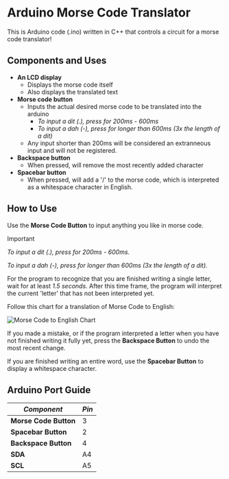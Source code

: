 # Arduino Morse Code Translator
This is Arduino code (.ino) written in C++ that controls a circuit for a morse code translator!

## Components and Uses
- **An LCD display**
  - Displays the morse code itself
  - Also displays the translated text
- **Morse code button**
  - Inputs the actual desired morse code to be translated into the arduino
    - _To input a dit (.), press for 200ms - 600ms_
    - _To input a dah (-), press for longer than 600ms (3x the length of a dit)_
  - Any input shorter than 200ms will be considered an extranneous input and will not be registered.
- **Backspace button**
  - When pressed, will remove the most recently added character
- **Spacebar button**
  - When pressed, will add a '/' to the morse code, which is interpreted as a whitespace character in English.

## How to Use
Use the **Morse Code Button** to input anything you like in morse code.

> [!IMPORTANT]
> _To input a dit (.), press for 200ms - 600ms._
> 
> _To input a dah (-), press for longer than 600ms (3x the length of a dit)._

For the program to recognize that you are finished writing a single letter, wait for at least _1.5 seconds_. After this time frame, the program will interpret the current 'letter' that has not been interpreted yet.

Follow this chart for a translation of Morse Code to English:

![Morse Code to English Chart](https://cdn.shopify.com/s/files/1/2223/4507/files/morse-chart_grande.png?v=1501447409)

If you made a mistake, or if the program interpreted a letter when you have not finished writing it fully yet, press the **Backspace Button** to undo the most recent change.

If you are finished writing an entire word, use the **Spacebar Button** to display a whitespace character.

## Arduino Port Guide

|**_Component_**|**_Pin_**|
|---------------|---------|
|**Morse Code Button**|3|
|**Spacebar Button**|2|
|**Backspace Button**|4|
|**SDA**|A4|
|**SCL**|A5|
